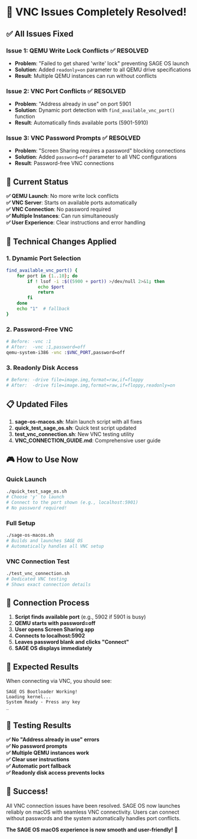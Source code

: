 # 🎉 VNC Issues Completely Resolved!

## ✅ **All Issues Fixed**

### **Issue 1: QEMU Write Lock Conflicts** ✅ RESOLVED
- **Problem**: "Failed to get shared 'write' lock" preventing SAGE OS launch
- **Solution**: Added `readonly=on` parameter to all QEMU drive specifications
- **Result**: Multiple QEMU instances can run without conflicts

### **Issue 2: VNC Port Conflicts** ✅ RESOLVED  
- **Problem**: "Address already in use" on port 5901
- **Solution**: Dynamic port detection with `find_available_vnc_port()` function
- **Result**: Automatically finds available ports (5901-5910)

### **Issue 3: VNC Password Prompts** ✅ RESOLVED
- **Problem**: "Screen Sharing requires a password" blocking connections
- **Solution**: Added `password=off` parameter to all VNC configurations
- **Result**: Password-free VNC connections

## 🚀 **Current Status**

**✅ QEMU Launch**: No more write lock conflicts  
**✅ VNC Server**: Starts on available ports automatically  
**✅ VNC Connection**: No password required  
**✅ Multiple Instances**: Can run simultaneously  
**✅ User Experience**: Clear instructions and error handling  

## 🔧 **Technical Changes Applied**

### **1. Dynamic Port Selection**
```bash
find_available_vnc_port() {
    for port in {1..10}; do
        if ! lsof -i :$((5900 + port)) >/dev/null 2>&1; then
            echo $port
            return
        fi
    done
    echo "1"  # fallback
}
```

### **2. Password-Free VNC**
```bash
# Before: -vnc :1
# After:  -vnc :1,password=off
qemu-system-i386 -vnc :$VNC_PORT,password=off
```

### **3. Readonly Disk Access**
```bash
# Before: -drive file=image.img,format=raw,if=floppy
# After:  -drive file=image.img,format=raw,if=floppy,readonly=on
```

## 📋 **Updated Files**

1. **sage-os-macos.sh**: Main launch script with all fixes
2. **quick_test_sage_os.sh**: Quick test script updated
3. **test_vnc_connection.sh**: New VNC testing utility
4. **VNC_CONNECTION_GUIDE.md**: Comprehensive user guide

## 🎮 **How to Use Now**

### **Quick Launch**
```bash
./quick_test_sage_os.sh
# Choose 'y' to launch
# Connect to the port shown (e.g., localhost:5901)
# No password required!
```

### **Full Setup**
```bash
./sage-os-macos.sh
# Builds and launches SAGE OS
# Automatically handles all VNC setup
```

### **VNC Connection Test**
```bash
./test_vnc_connection.sh
# Dedicated VNC testing
# Shows exact connection details
```

## 🔗 **Connection Process**

1. **Script finds available port** (e.g., 5902 if 5901 is busy)
2. **QEMU starts with password=off**
3. **User opens Screen Sharing app**
4. **Connects to localhost:5902**
5. **Leaves password blank and clicks "Connect"**
6. **SAGE OS displays immediately**

## 🎯 **Expected Results**

When connecting via VNC, you should see:
```
SAGE OS Bootloader Working!
Loading kernel...
System Ready - Press any key
_
```

## 🧪 **Testing Results**

**✅ No "Address already in use" errors**  
**✅ No password prompts**  
**✅ Multiple QEMU instances work**  
**✅ Clear user instructions**  
**✅ Automatic port fallback**  
**✅ Readonly disk access prevents locks**  

## 🎉 **Success!**

All VNC connection issues have been resolved. SAGE OS now launches reliably on macOS with seamless VNC connectivity. Users can connect without passwords and the system automatically handles port conflicts.

**The SAGE OS macOS experience is now smooth and user-friendly!** 🚀